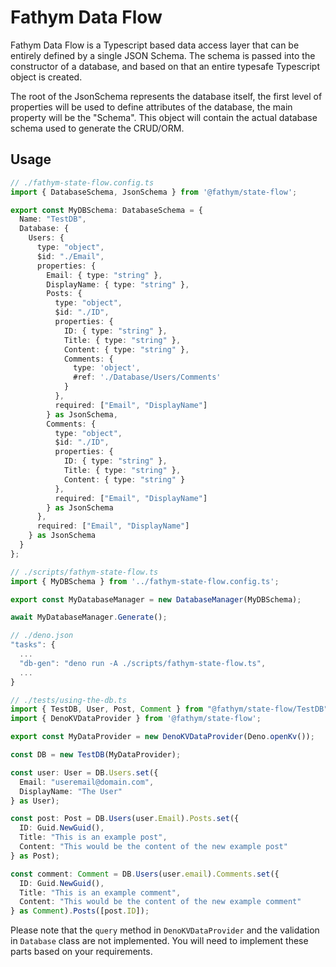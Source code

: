 # Fathym Data Flow

Fathym Data Flow is a Typescript based data access layer that can be entirely defined by a single JSON Schema. The schema is passed into the constructor of a database, and based on that an entire typesafe Typescript object is created.

The root of the JsonSchema represents the database itself, the first level of properties will be used to define attributes of the database, the main property will be the "Schema". This object will contain the actual database schema used to generate the CRUD/ORM.

## Usage

```ts
// ./fathym-state-flow.config.ts
import { DatabaseSchema, JsonSchema } from '@fathym/state-flow';

export const MyDBSchema: DatabaseSchema = {
  Name: "TestDB",
  Database: {
    Users: {
      type: "object",
      $id: "./Email",
      properties: {
        Email: { type: "string" },
        DisplayName: { type: "string" },
        Posts: {
          type: "object",
          $id: "./ID",
          properties: {
            ID: { type: "string" },
            Title: { type: "string" },
            Content: { type: "string" },
            Comments: {
              type: 'object',
              #ref: './Database/Users/Comments'
            }
          },
          required: ["Email", "DisplayName"]
        } as JsonSchema,
        Comments: {
          type: "object",
          $id: "./ID",
          properties: {
            ID: { type: "string" },
            Title: { type: "string" },
            Content: { type: "string" }
          },
          required: ["Email", "DisplayName"]
        } as JsonSchema
      },
      required: ["Email", "DisplayName"]
    } as JsonSchema
  }
};

// ./scripts/fathym-state-flow.ts
import { MyDBSchema } from '../fathym-state-flow.config.ts';

export const MyDatabaseManager = new DatabaseManager(MyDBSchema);

await MyDatabaseManager.Generate();

// ./deno.json
"tasks": {
  ...
  "db-gen": "deno run -A ./scripts/fathym-state-flow.ts",
  ...
}

// ./tests/using-the-db.ts
import { TestDB, User, Post, Comment } from "@fathym/state-flow/TestDB";
import { DenoKVDataProvider } from '@fathym/state-flow';

export const MyDataProvider = new DenoKVDataProvider(Deno.openKv());

const DB = new TestDB(MyDataProvider);

const user: User = DB.Users.set({
  Email: "useremail@domain.com",
  DisplayName: "The User"
} as User);

const post: Post = DB.Users(user.Email).Posts.set({
  ID: Guid.NewGuid(),
  Title: "This is an example post",
  Content: "This would be the content of the new example post"
} as Post);

const comment: Comment = DB.Users(user.email).Comments.set({
  ID: Guid.NewGuid(),
  Title: "This is an example comment",
  Content: "This would be the content of the new example comment"
} as Comment).Posts([post.ID]);
```

Please note that the `query` method in `DenoKVDataProvider` and the validation in `Database` class are not implemented. You will need to implement these parts based on your requirements.